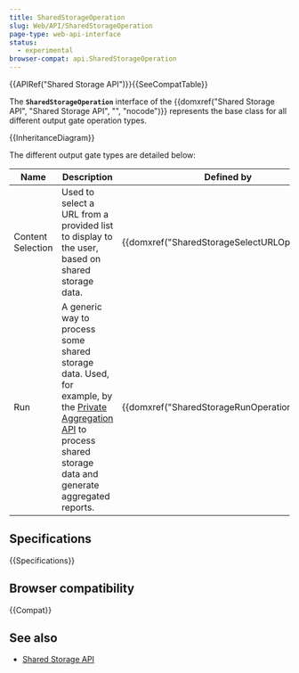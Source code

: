 ```yaml
---
title: SharedStorageOperation
slug: Web/API/SharedStorageOperation
page-type: web-api-interface
status:
  - experimental
browser-compat: api.SharedStorageOperation
---
```


{{APIRef("Shared Storage API")}}{{SeeCompatTable}}

The **`SharedStorageOperation`** interface of the {{domxref("Shared Storage API", "Shared Storage API", "", "nocode")}} represents the base class for all different output gate operation types.

{{InheritanceDiagram}}

The different output gate types are detailed below:

<table class="no-markdown">
  <thead>
    <tr>
      <th>Name</th>
      <th>Description</th>
      <th>Defined by</th>
      <th>Invoked by</th>
    </tr>
  </thead>
  <tbody>
    <tr>
      <td>Content Selection</td>
      <td>Used to select a URL from a provided list to display to the user, based on shared storage data.</td>
      <td>{{domxref("SharedStorageSelectURLOperation")}}</td>
      <td>{{domxref("WindowSharedStorage.selectURL()", "selectURL()")}}</td>
    </tr>
    <tr>
      <td>Run</td>
      <td>A generic way to process some shared storage data. Used, for example, by the <a href="https://developer.chrome.com/docs/privacy-sandbox/private-aggregation/">Private Aggregation API</a> to process shared storage data and generate aggregated reports. </td>
      <td>{{domxref("SharedStorageRunOperation")}}</td>
      <td>{{domxref("WindowSharedStorage.run()", "run()")}}</td>
    </tr>
  </tbody>
</table>

## Specifications

{{Specifications}}

## Browser compatibility

{{Compat}}

## See also

- [Shared Storage API](/en-US/docs/Web/API/Shared_storage_API)
